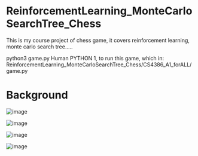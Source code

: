 # ReinforcementLearning_MonteCarloSearchTree_Chess
This is my course project of chess game, it covers reinforcement learning, monte carlo search tree.....

python3 game.py Human PYTHON 1, to run this game, which in:
    ReinforcementLearning_MonteCarloSearchTree_Chess/CS4386_A1_forALL/game.py

# Background

![image](https://github.com/JAX627/ReinforcementLearning_MonteCarloSearchTree_Chess/assets/113168400/1fabcb0a-1c6c-4a66-8605-e23d7bbb355f)

![image](https://github.com/JAX627/ReinforcementLearning_MonteCarloSearchTree_Chess/assets/113168400/dee541a6-55a9-40e3-9bd7-04cd59c6361f)

![image](https://github.com/JAX627/ReinforcementLearning_MonteCarloSearchTree_Chess/assets/113168400/65aed088-6c9b-4042-8096-8193105a50b9)

![image](https://github.com/JAX627/ReinforcementLearning_MonteCarloSearchTree_Chess/assets/113168400/35d17cc1-8d92-4aec-8723-dee5420b5b54)
